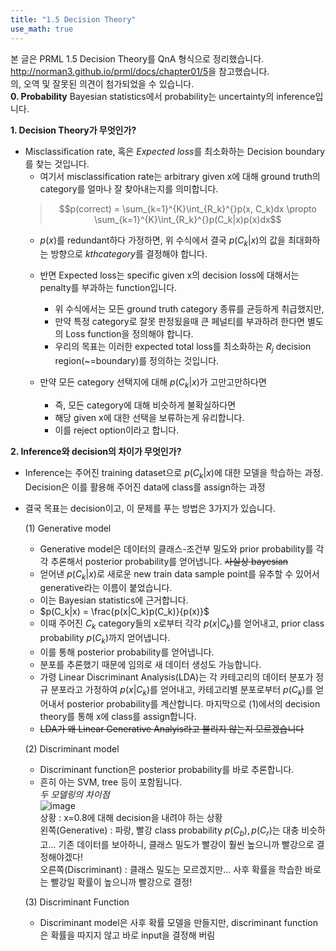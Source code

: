 ```yaml
---
title: "1.5 Decision Theory"
use_math: true
---
```


본 글은 PRML 1.5 Decision Theory를 QnA 형식으로 정리했습니다.  
<http://norman3.github.io/prml/docs/chapter01/5>을 참고했습니다.  
의, 오역 및 잘못된 의견이 첨가되었을 수 있습니다.  
**0. Probability**
Bayesian statistics에서 probability는 uncertainty의 inference입니다.

**1. Decision Theory가 무엇인가?** 
- Misclassification rate, 혹은 *Expected loss*를 최소화하는 Decision boundary를 찾는 것입니다.
  - 여기서 misclassification rate는 arbitrary given x에 대해 ground truth의 category를 얼마나 잘 찾아내는지를 의미합니다. 
  >$$p(correct) = \sum_{k=1}^{K}\int_{R_k}^{}p(x, C_k)dx  \propto \sum_{k=1}^{K}\int_{R_k}^{}p(C_k|x)p(x)dx$$  
  - $p(x)$를 redundant하다 가정하면, 위 수식에서 결국 $p(C_k|x)$의 값을 최대화하는 방향으로 $kth category$를 결정해야 합니다. 
  
  - 반면 Expected loss는 specific given x의 decision loss에 대해서는 penalty를 부과하는 function입니다.
    - 위 수식에서는 모든 ground truth category 종류를 균등하게 취급했지만,
    - 만약 특정 category로 잘못 판정됬을때 큰 페널티를 부과하려 한다면 별도의 Loss function을 정의해야 합니다.
    - 우리의 목표는 이러한 expected total loss를 최소화하는 $R_j$ decision region(~=boundary)를 정의하는 것입니다.
  - 만약 모든 category 선택지에 대해 $p(C_k|x)$가 고만고만하다면
    - 즉, 모든 category에 대해 비슷하게 불확실하다면
    - 해당 given x에 대한 선택을 보류하는게 유리합니다.
    - 이를 reject option이라고 합니다.
    
**2. Inference와 decision의 차이가 무엇인가?**
- Inference는 주어진 training dataset으로 $p(C_k|x)$에 대한 모델을 학습하는 과정. Decision은 이를 활용해 주어진 data에 class를 assign하는 과정  
- 결국 목표는 decision이고, 이 문제를 푸는 방법은 3가지가 있습니다.
  
  (1) Generative model
  - Generative model은 데이터의 클래스-조건부 밀도와 prior probability를 각각 추론해서 posterior probability를 얻어냅니다. ~~사실상 bayesian~~
  - 얻어낸 $p(C_k|x)$로 새로운 new train data sample point를 유추할 수 있어서 generative라는 이름이 붙었습니다.
  - 이는 Bayesian statistics에 근거합니다.
  - $p(C_k|x) = \frac{p(x|C_k)p(C_k)}{p(x)}$
  - 이때 주어진 $C_k$ category들의 x로부터 각각 $p(x|C_k)$를 얻어내고, prior class probability $p(C_k)$까지 얻어냅니다.
  - 이를 통해 posterior probability를 얻어냅니다.
  - 분포를 추론했기 때문에 임의로 새 데이터 생성도 가능합니다.
  - 가령 Linear Discriminant Analysis(LDA)는 각 카테고리의 데이터 분포가 정규 분포라고 가정하여 $p(x|C_k)$를 얻어내고, 카테고리별 분포로부터 $p(C_k)$를 얻어내서 posterior probability를 계산합니다. 마지막으로 (1)에서의 decision theory를 통해 x에 class를 assign합니다.
  - ~~LDA가 왜 Linear Generative Analyis라고 불리지 않는지 모르겠습니다~~
    
  (2) Discriminant model
  - Discriminant function은 posterior probability를 바로 추론합니다.
  - 흔히 아는 SVM, tree 등이 포함됩니다.  
  *두 모델링의 차이점*  
  ![image](https://user-images.githubusercontent.com/46081019/50903547-6f1c0000-1461-11e9-81cd-8eed62e6ab3a.png)    
  상황 : x=0.8에 대해 decision을 내려야 하는 상황  
  왼쪽(Generative) : 파랑, 빨강 class probability $p(C_b), p(C_r)$는 대충 비슷하고... 기존 데이터를 보아하니, 클래스 밀도가 빨강이 훨씬 높으니까 빨강으로 결정해야겠다!   
  오른쪽(Discriminant) : 클래스 밀도는 모르겠지만... 사후 확률을 학습한 바로는 빨강일 확률이 높으니까 빨강으로 결정!   
  
  (3) Discriminant Function
  - Discriminant model은 사후 확률 모델을 만들지만, discriminant function은 확률을 따지지 않고 바로 input을 결정해 버림
    
